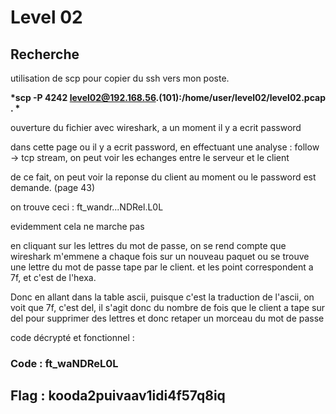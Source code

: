 # Level 02

## Recherche

utilisation de scp pour copier du ssh vers mon poste.

__*scp -P 4242 level02@192.168.56.(101):/home/user/level02/level02.pcap .  *__

ouverture du fichier avec wireshark, a un moment il y a ecrit password

dans cette page ou il y a ecrit password, en effectuant une analyse : follow -> tcp stream, on peut voir les echanges entre le serveur et le client

de ce fait, on peut voir la reponse du client au moment ou le password est demande. (page 43)

on trouve ceci : ft_wandr...NDRel.L0L

evidemment cela ne marche pas

en cliquant sur les lettres du mot de passe, on se rend compte que wireshark m'emmene a chaque fois sur un nouveau paquet ou se trouve une lettre du mot de passe tape par le client. et les point correspondent a 7f, et c'est de l'hexa. 

Donc en allant dans la table ascii, puisque c'est la traduction de l'ascii, on voit que 7f, c'est del, il s'agit donc du nombre de fois que le client a tape sur del pour supprimer des lettres et donc retaper un morceau du mot de passe

code décrypté et fonctionnel : 

### Code : ft_waNDReL0L

## Flag : kooda2puivaav1idi4f57q8iq